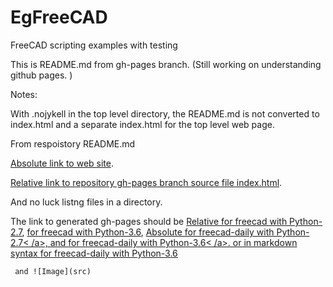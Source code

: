 # EgFreeCAD
FreeCAD scripting examples with testing

This is README.md from gh-pages branch.
(Still working on understanding github pages. )

Notes: 

With .nojykell in the top level directory, the README.md is not converted to index.html and a separate index.html for the top level web page.

From respoistory README.md  

<a href="https://pdgilbert.github.io/EgFreeCAD/index.html">Absolute link to web site</a>.

<a href="index.html">Relative link to repository gh-pages branch source file index.html</a>.

And no luck listng files in a directory.

The link to generated gh-pages should be
<a href="build_freecad/Python-2.7/html">Relative for freecad with Python-2.7</a>, 
<a href="build_freecad/Python-2.7/html">for freecad with Python-3.6</a>, 
<a href="https://pdgilbert.github.io/EgFreeCAD/build_freecad-daily/Python-2.7/html">Absolute for freecad-daily with Python-2.7<
/a>, 
and
<a href="build_freecad-daily/Python-2.7/html">for freecad-daily with Python-3.6<
/a>.
or in markdown syntax
[for freecad-daily with Python-3.6](build_freecad-daily/Python-2.7/html)

```
 and ![Image](src)
```
